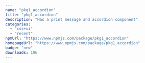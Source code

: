 ```yaml
---
name: "pkg1_accordion"
title: "pkg1_accordion"
description: "Has a print message and accordion component"
categories:
  - "css+ui"
  - "recent"
npmUrl: "https://www.npmjs.com/package/pkg1_accordion"
homepageUrl: "https://www.npmjs.com/package/pkg1_accordion"
badge: "new"
downloads: 106
---
```

